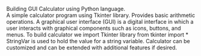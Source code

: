 Building GUI Calculator using Python  language.        
A simple calculator program using Tkinter library.
Provides basic arithmetic operations.
A graphical user interface (GUI) is a digital interface in which a user interacts with graphical components such as icons, buttons, and menus.
To build calculator we import Tkinter library
 from tkinter import *
StringVar is used to hold the value for a string variable.
Calculator can be customized and can be extended with additional features if desired.
